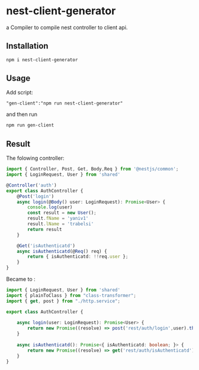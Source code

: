 # nest-client-generator
a Compiler to compile nest controller to client api.

## Installation 
```sh
npm i nest-client-generator
```

## Usage
Add script:
```
"gen-client":"npm run nest-client-generator"
```
and then run
```sh
npm run gen-client
```

## Result

The folowing controller:

```typescript
import { Controller, Post, Get, Body,Req } from '@nestjs/common';
import { LoginRequest, User } from 'shared'

@Controller('auth')
export class AuthController {
    @Post('login')
    async login(@Body() user: LoginRequest): Promise<User> {
        console.log(user)
        const result = new User();
        result.fName = 'yaniv1'
        result.lName = 'trabelsi'
        return result
    }

    @Get('isAuthenticatd')
    async isAuthenticatd(@Req() req) {
        return { isAuthenticatd: !!req.user };
    }
}
```

Became to :

```typescript
import { LoginRequest, User } from 'shared'
import { plainToClass } from "class-transformer";
import { get, post } from "./http.service";

export class AuthController {
    
    async login(user: LoginRequest): Promise<User> {
        return new Promise((resolve) => post('rest/auth/login',user).then((data:any) => resolve(plainToClass(User,<User>data))))
    }
    
    async isAuthenticatd(): Promise<{ isAuthenticatd: boolean; }> {
        return new Promise((resolve) => get('rest/auth/isAuthenticatd').then((data:any) => resolve(data)))
    }
}
```

